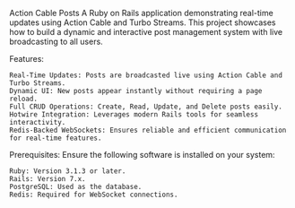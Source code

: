 Action Cable Posts
A Ruby on Rails application demonstrating real-time updates using Action Cable and Turbo Streams. This project showcases how to build a dynamic and interactive post management system with live broadcasting to all users.

Features:

    Real-Time Updates: Posts are broadcasted live using Action Cable and Turbo Streams.
    Dynamic UI: New posts appear instantly without requiring a page reload.
    Full CRUD Operations: Create, Read, Update, and Delete posts easily.
    Hotwire Integration: Leverages modern Rails tools for seamless interactivity.
    Redis-Backed WebSockets: Ensures reliable and efficient communication for real-time features.

Prerequisites:
Ensure the following software is installed on your system:

    Ruby: Version 3.1.3 or later.
    Rails: Version 7.x.
    PostgreSQL: Used as the database.
    Redis: Required for WebSocket connections.
